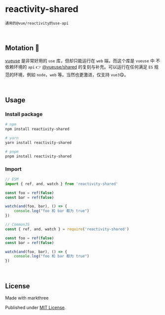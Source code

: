 # reactivity-shared


    通用的@vue/reactivity的use-api

<br />

## Motation 🐗

[vueuse](https://vueuse.org/) 是非常好用的 `use` 库，但却只能运行在 `web` 端，而这个库是 `vueuse` 中  不依赖环境的 `api` 👉 [@vueuse/shared](https://www.npmjs.com/package/@vueuse/shared) 的复刻与补充。可以运行在任何满足 `ES` 规范的环境，例如 `node`，`web` 等。当然也更激进，仅支持 `vue3`😋。

<br />

## Usage

### Install package

```sh
# npm
npm install reactivity-shared

# yarn
yarn install reactivity-shared

# pnpm
pnpm install reactivity-shared
```

### Import

```js
// ESM
import { ref, and, watch } from 'reactivity-shared'

const foo = ref(false)
const bar = ref(false)

watch(and(foo, bar), () => {
    console.log("foo 和 bar 都为 true")
})

// CommonJS
const { ref, and, watch } = require('reactivity-shared')

const foo = ref(false)
const bar = ref(false)

watch(and(foo, bar), () => {
    console.log("foo 和 bar 都为 true")
})
```

<br />

## License

Made with markthree

Published under [MIT License](./LICENSE).

